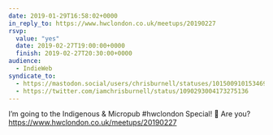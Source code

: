 ```yaml
---
date: 2019-01-29T16:58:02+0000
in_reply_to: https://www.hwclondon.co.uk/meetups/20190227
rsvp:
  value: "yes"
  date: 2019-02-27T19:00:00+0000
  finish: 2019-02-27T20:30:00+0000
audience:
  - IndieWeb
syndicate_to:
  - https://mastodon.social/users/chrisburnell/statuses/101500910153469485
  - https://twitter.com/iamchrisburnell/status/1090293004173275136
---
```


I’m going to the Indigenous & Micropub #hwclondon Special! 🎉 Are you? <a href="https://www.hwclondon.co.uk/meetups/20190227" rel="external">https://www.hwclondon.co.uk/meetups/20190227</a>
